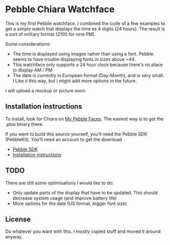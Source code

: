 # Pebble Chiara Watchface #

This is my first Pebble watchface. I combined the code of a few examples to get a simple watch that displays the time as 4 digits (24 hours). The result is a sort of military format (2100 for nine PM).


Some considerations:

* The time is displayed using images rather than using a font. Pebble seems to have trouble displaying fonts in sizes above ~44.
* This watchface only supports a 24 hour clock because there's no place to display AM / PM
* The date is currently in European format (Day-Month), and is very small. I Like it this way, but I might add more options in the future.


I will upload a mockup or picture soon.


## Installation instructions

To install, look for Chiara on [My Pebble Faces][mpf]. The easiest way is to get the .pbw binary there.

If you want to build this source yourself, you'll need the Pebble SDK (PebbleKit). You'll need an account to get the download

* [Pebble SDK][sdk]
* [Installation instructions][sdkinstructions]


[mpf]: http://www.mypebblefaces.com
[sdk]: https://account.getpebble.com/sdk_releases
[sdkinstructions]: http://developer.getpebble.com/1/01_GetStarted/index




## TODO

There are still some optimisations I would like to do:

* Only update parts of the display that have to be updated. This should decrease system usage (and improve battery life)
* More options for the date (US format, bigger font size)

## License

Do whatever you want with this. I mostly copied stuff and moved it around anyway.